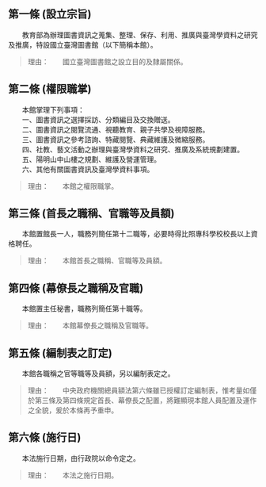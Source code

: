 第一條 (設立宗旨)
-----------------
　　教育部為辦理圖書資訊之蒐集、整理、保存、利用、推廣與臺灣學資料之研究及推廣，特設國立臺灣圖書館（以下簡稱本館）。  
> 理由：　　國立臺灣圖書館之設立目的及隸屬關係。



第二條 (權限職掌)
-----------------
　　本館掌理下列事項：  
　　一、圖書資訊之選擇採訪、分類編目及交換贈送。  
　　二、圖書資訊之閱覽流通、視聽教育、親子共學及視障服務。  
　　三、圖書資訊之參考諮詢、特藏閱覽、典藏維護及微縮服務。  
　　四、社教、藝文活動之辦理與臺灣學資料之研究、推廣及系統規劃建置。  
　　五、陽明山中山樓之規劃、維護及營運管理。  
　　六、其他有關圖書資訊及臺灣學資料事項。  
> 理由：　　本館之權限職掌。



第三條 (首長之職稱、官職等及員額)
---------------------------------
　　本館置館長一人，職務列簡任第十二職等，必要時得比照專科學校校長以上資格聘任。  
> 理由：　　本館首長之職稱、官職等及員額。



第四條 (幕僚長之職稱及官職)
---------------------------
　　本館置主任秘書，職務列簡任第十職等。  
> 理由：　　本館幕僚長之職稱及官職等。



第五條 (編制表之訂定)
---------------------
　　本館各職稱之官等職等及員額，另以編制表定之。  
> 理由：　　中央政府機關總員額法第六條雖已授權訂定編制表，惟考量如僅於第三條及第四條規定首長、幕僚長之配置，將難顯現本館人員配置及運作之全貌，爰於本條再予重申。



第六條 (施行日)
---------------
　　本法施行日期，由行政院以命令定之。  
> 理由：　　本法之施行日期。